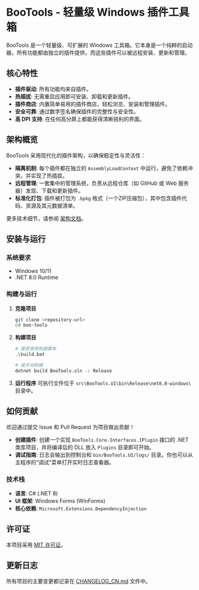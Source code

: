 # BooTools - 轻量级 Windows 插件工具箱

BooTools 是一个轻量级、可扩展的 Windows 工具箱。它本身是一个纯粹的启动器，所有功能都由独立的插件提供，而这些插件可以被远程安装、更新和管理。

## 核心特性

- **插件驱动**: 所有功能均来自插件。
- **热插拔**: 无需重启应用即可安装、卸载和更新插件。
- **插件商店**: 内置简单易用的插件商店，轻松浏览、安装和管理插件。
- **安全可靠**: 通过数字签名确保插件的完整性与安全性。
- **高 DPI 支持**: 在任何高分屏上都能获得清晰锐利的界面。

## 架构概览

BooTools 采用现代化的插件架构，以确保稳定性与灵活性：

- **隔离机制**: 每个插件都在独立的 `AssemblyLoadContext` 中运行，避免了依赖冲突，并实现了热插拔。
- **远程管理**: 一套集中的管理系统，负责从远程仓库（如 GitHub 或 Web 服务器）发现、下载和更新插件。
- **标准化打包**: 插件被打包为 `.bpkg` 格式（一个ZIP压缩包），其中包含插件代码、资源及其元数据清单。

更多技术细节，请参阅 [架构文档](./docs/项目架构.md)。

## 安装与运行

### 系统要求
- Windows 10/11
- .NET 8.0 Runtime

### 构建与运行

1.  **克隆项目**
    ```bash
    git clone <repository-url>
    cd boo-tools
    ```

2.  **构建项目**
    ```bash
    # 推荐使用构建脚本
    .\build.bat
    
    # 或手动构建
    dotnet build BooTools.sln -c Release
    ```

3.  **运行程序**
    可执行文件位于 `src\BooTools.UI\bin\Release\net8.0-windows\` 目录中。

## 如何贡献

欢迎通过提交 Issue 和 Pull Request 为项目做出贡献！

- **创建插件**: 创建一个实现 `BooTools.Core.Interfaces.IPlugin` 接口的 .NET 类库项目，并将编译后的 DLL 放入 `Plugins` 目录即可开始。
- **调试指南**: 日志会输出到控制台和 `bin/BooTools.UI/logs/` 目录。你也可以从主程序的“调试”菜单打开实时日志查看器。

### 技术栈
- **语言**: C# (.NET 8)
- **UI 框架**: Windows Forms (WinForms)
- **核心依赖**: `Microsoft.Extensions.DependencyInjection`

## 许可证

本项目采用 [MIT 许可证](LICENSE)。

## 更新日志

所有项目的主要变更都记录在 [CHANGELOG_CN.md](CHANGELOG_CN.md) 文件中。
